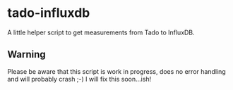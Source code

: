 # tado-influxdb
A little helper script to get measurements from Tado to InfluxDB.

## Warning
Please be aware that this script is work in progress, does no error handling and will probably crash ;-) I will fix this soon...ish!
